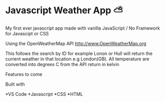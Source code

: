 # Javascript Weather App ⛅️

My first ever javascript app made with vanilla JavaScript / No Framework for Javascipt or CSS

Using the OpenWeatherMap API http://www.OpenWeatherMap.org

This follows the search by ID for example Lonon or Hull will return the current weather in that location e.g London(GB). All temperature are converted into degrees C from the API return in kelvin

Features to come

Built with

*VS Code
*Javascript
*CSS
*HTML
